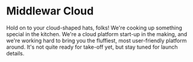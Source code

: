 # Middlewar Cloud

Hold on to your cloud-shaped hats, folks! We're cooking up something special in the kitchen. We're a cloud platform start-up in the making, and we're working hard to bring you the fluffiest, most user-friendly platform around. It's not quite ready for take-off yet, but stay tuned for launch details.
